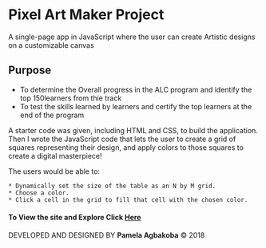 # Pixel Art Maker Project

A single-page app in JavaScript where the user can create Artistic designs on a customizable canvas

## Purpose
 * To determine the Overall progress in the ALC program and identify the top 150learners from thie track
 * To test the skills learned by learners and certify the top learners at the end of the program

A starter code was given, including HTML and CSS, to build the application. Then I wrote the JavaScript code that lets the user to create a grid of squares representing their design, and apply colors to those squares to create a digital masterpiece!

The users would be able to:

    * Dynamically set the size of the table as an N by M grid.
    * Choose a color.
    * Click a cell in the grid to fill that cell with the chosen color.


#### To View the site and Explore Click [Here](https://desirable1.github.io/My-Pixel-art-Project-Work/)

DEVELOPED AND DESIGNED BY **Pamela Agbakoba** &copy; 2018

